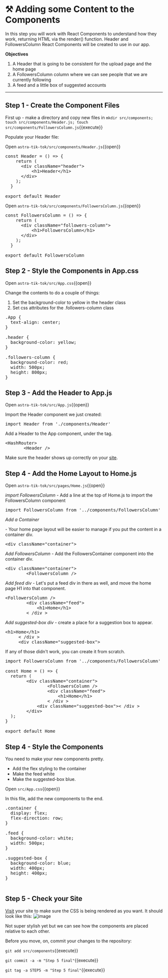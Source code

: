 # ⚒️ Adding some Content to the Components

In this step you will work with React Components to understand how they work, returning HTML via the render() function.  Header and FollowersColumn React Components will be created to use in our app.

**Objectives**
1. A Header that is going to be consistent for the upload page and the home page
2. A FollowersColumn column where we can see people that we are currently following
3. A feed and a little box of suggested accounts

---

## Step 1 - Create the Component Files

First up - make a directory and copy new files in
`mkdir src/components; touch src/components/Header.js; touch src/components/FollowersColumn.js`{{execute}}

Populate your Header file:

Open `astra-tik-tok/src/components/Header.js`{{open}}

<pre class="file" data-filename="root/astra-tik-tok/components/Header.js" data-target="replace">
const Header = () => {
    return (
      &lt;div className="header"&gt;
          &lt;h1>Header&lt;/h1&gt;
      &lt;/div&gt;
    );
  }
  
export default Header
</pre>

Open `astra-tik-tok/src/components/FollowersColumn.js`{{open}}

<pre class="file" data-filename="root/astra-tik-tok/components/FollowersColumn.js" data-target="replace">
const FollowersColumn = () => {
    return (
      &lt;div className="followers-column"&gt;
          &lt;h1>FollowersColumn&lt;/h1&gt;
      &lt;/div&gt;
    );
  }
  
export default FollowersColumn
</pre>

## Step 2 - Style the Components in App.css

Open `astra-tik-tok/src/App.css`{{open}}

Change the contents to do a couple of things:
1. Set the background-color to yellow in the header class
2. Set css attributes for the .followers-column class

<pre class="file" data-filename="root/astra-tik-tok/src/App.css" data-target="replace">
.App {
  text-align: center;
}

.header {
  background-color: yellow;
}

.followers-column {
  background-color: red;
  width: 500px;
  height: 800px;
}
</pre>

## Step 3 - Add the Header to App.js

Open `astra-tik-tok/src/App.js`{{open}}

Import the Header component we just created:
<pre class="file" data-filename="astra-tik-toc/src/App.js" data-target="prepend">
import Header from './components/Header'</pre>

Add a Header to the App component, under the <HashRouter> tag.
<pre class="file" data-filename="astra-tik-toc/src/App.js" data-target="insert"  data-marker="<HashRouter>">
&lt;HashRouter&gt;
       &lt;Header /&gt;
</pre>

Make sure the header shows up correctly on your <a href="https://[[HOST_SUBDOMAIN]]-3000-[[KATACODA_HOST]].environments.katacoda.com/">site</a>.

## Step 4 - Add the Home Layout to Home.js

Open `astra-tik-tok/src/pages/Home.js`{{open}}

*import FollowersColumn* - Add a line at the top of Home.js to import the FollowersColumn component
<pre class="file" data-filename="astra-tik-toc/src/pages/Home.js" data-target="prepend">
import FollowersColumn from '../components/FollowersColumn'</pre>

*Add a Container <div>* - Your home page layout will be easier to manage if you put the content in a container div.
<pre class="file" data-filename="astra-tik-toc/src/pages/Home.js" data-target="insert" data-marker='<div className="Home">'>
&lt;div className="container"&gt;</pre>

*Add FollowersColumn* - Add the FollowersContainer component into the container div.
<pre class="file" data-filename="astra-tik-toc/src/pages/Home.js" data-target="insert" data-marker='<div className="container">'>
&lt;div className="container"&gt;
        &lt;FollowersColumn /&gt;</pre>

*Add feed div* - Let's put a feed div in there as well, and move the home page H1 into that component.
<pre class="file" data-filename="astra-tik-toc/src/pages/Home.js" data-target="insert" data-marker='<FollowersColumn />'>
&lt;FollowersColumn /&gt;
        &lt;div className="feed"&gt; 
            &lt;h1&gt;Home&lt;/h1&gt;
        &lt; /div &gt;
</pre>

*Add suggested-box div* - create a place for a suggestion box to appear.
<pre class="file" data-filename="astra-tik-toc/src/pages/Home.js" data-target="insert" data-marker='<h1>Home</h1>'>
&lt;h1&gt;Home&lt;/h1&gt;
     &lt; /div &gt;
     &lt;div className="suggested-box"&gt;</pre>

If any of those didn't work, you can create it from scratch.
<pre class="file" data-filename="astra-tik-toc/src/pages/Home.js" data-target="replace">
import FollowersColumn from '../components/FollowersColumn'

const Home = () => {
  return (
        &lt;div className="container"&gt;
                &lt;FollowersColumn /&gt;
                &lt;div className="feed"&gt; 
                    &lt;h1&gt;Home&lt;/h1&gt;
                &lt; /div &gt;
            &lt;div className="suggested-box"&gt;&lt; /div &gt;
        &lt;/div&gt;
  );
}

export default Home
</pre>

## Step 4 - Style the Components
You need to make your new components pretty.
* Add the flex styling to the container
* Make the feed white
* Make the suggested-box blue. 

Open `src/App.css`{{open}}

In this file, add the new components to the end.

<pre class="file" data-filename="astra-tik-toc/src/App.css" data-target="append">
.container {
  display: flex;
  flex-direction: row;
}

.feed {
  background-color: white;
  width: 500px;
}

.suggested-box {
  background-color: blue;
  width: 400px;
  height: 400px;
}

</pre>

## Step 5 - Check your Site

<a href="https://[[HOST_SUBDOMAIN]]-3000-[[KATACODA_HOST]].environments.katacoda.com/">Visit</a> your site to make sure the CSS is being rendered as you want.  It should look like this:
![image](https://user-images.githubusercontent.com/77410784/114914386-11f91c80-9dd7-11eb-8e8c-17f055f3fc49.png)

Not super stylish yet but we can see how the components are placed relative to each other.

Before you move, on, commit your changes to the repository:

`git add src/components`{{execute}}

`git commit -a -m "Step 5 final"`{{execute}}

`git tag -a STEP5 -m "Step 5 final"`{{execute}}

